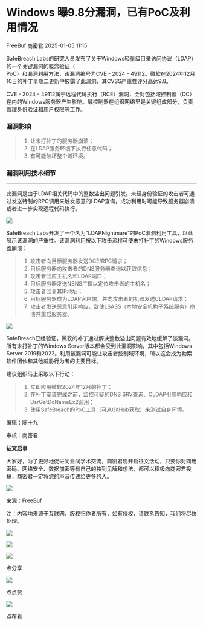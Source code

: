 #  Windows 曝9.8分漏洞，已有PoC及利用情况   
FreeBuf  商密君   2025-01-05 11:15  
  
SafeBreach Labs的研究人员发布了关于Windows轻量级目录访问协议（LDAP）的一个关键漏洞的概念验证（  
PoC）和漏洞利用方法，该漏洞编号为CVE - 2024 - 49112。微软在2024年12月10日的补丁星期二更新中披露了此漏洞，其CVSS严重性评分高达9.8。  
  
  
CVE - 2024 - 49112属于远程代码执行（RCE）漏洞，会对包括域控制器（DC）在内的Windows服务器产生影响。域控制器在组织网络里是关键组成部分，负责管理身份验证和用户权限等工作。  
  
### 漏洞影响  
  
> 1. 让未打补丁的服务器崩溃；  
> 2. 在LDAP服务环境下执行任意代码；  
> 3. 有可能破坏整个域环境。  
  
###   
### 漏洞利用技术细节  
  
****  
此漏洞是由于LDAP相关代码中的整数溢出问题引发。未经身份验证的攻击者可通过发送特制的RPC调用来触发恶意的LDAP查询，成功利用时可能导致服务器崩溃或者进一步实现远程代码执行。  
  
  
![](https://mmbiz.qpic.cn/mmbiz_jpg/qq5rfBadR38iaJkN6SWjhqluJCpjZW7hnuTWHibJxjMK8l230CfqeJ6kHGmDFRdJSsWuicAqnkr515nbCUJCbdBSg/640?wx_fmt=jpeg&from=appmsg&tp=wxpic&wxfrom=5&wx_lazy=1&wx_co=1 "")  
  
  
SafeBreach Labs开发了一个名为“LDAPNightmare”的PoC漏洞利用工具，以此展示该漏洞的严重性。该漏洞利用按以下攻击流程可使未打补丁的Windows服务器崩溃：  
> 1. 攻击者向目标服务器发送DCE/RPC请求；  
> 2. 目标服务器向攻击者的DNS服务器查询以获取信息；  
> 3. 攻击者回应主机名和LDAP端口；  
> 4. 目标服务器发送NBNS广播以定位攻击者的主机名；  
> 5. 攻击者回复其IP地址；  
> 6. 目标服务器成为LDAP客户端，并向攻击者的机器发送CLDAP请求；  
> 7. 攻击者发送恶意引用响应，致使LSASS（本地安全机构子系统服务）崩溃并重启服务器。  
  
  
  
![](https://mmbiz.qpic.cn/mmbiz_jpg/qq5rfBadR38iaJkN6SWjhqluJCpjZW7hndRDrgjp6MDxibriaWicmSNj7RRL3RyzX4AOvibWbHeVEcTj9XOv3rA9PEg/640?wx_fmt=jpeg&from=appmsg&tp=wxpic&wxfrom=5&wx_lazy=1&wx_co=1 "")  
  
  
SafeBreach已经验证，微软的补丁通过解决整数溢出问题有效地缓解了该漏洞。所有未打补丁的Windows Server版本都会受到此漏洞影响，其中包括Windows Server 2019和2022。利用该漏洞可能让攻击者控制域环境，所以这会成为勒索软件团伙和其他威胁行为者的主要目标。  
  
  
建议组织马上采取以下行动：  
> 1. 立即应用微软2024年12月的补丁；  
> 2. 在补丁安装完成之前，监控可疑的DNS SRV查询、CLDAP引用响应和DsrGetDcNameEx2调用；  
> 3. 使用SafeBreach的PoC工具（可从GitHub获取）来测试自身环境。  
  
  
  
编辑：陈十九  
  
审核：商密君  
  
**征文启事**  
  
大家好，为了更好地促进同业间学术交流，商密君现开启征文活动，只要你对商用密码、网络安全、数据加密等有自己的独到见解和想法，都可以积极向商密君投稿，商密君一定将您的声音传递给更多的人。  
  
  
![](https://mmbiz.qpic.cn/mmbiz_jpg/1HyKzSU2XXNcXmbiaiaCljdXpwzOEQ9QTBXMibM6rZTOnbTSwTmCXncQLria2vuLGxn8QPtznzBc0as8vBxWIjrWxQ/640?wx_fmt=jpeg "")  
  
来源：FreeBuf  
  
注：内容均来源于互联网，版权归作者所有，如有侵权，请联系告知，我们将尽快处理。  
  
![](https://mmbiz.qpic.cn/mmbiz_jpg/1HyKzSU2XXOdeQx0thlyozF2swQTEN9iaaBNDG0jTKfAgqgdesve8x5IEWNvYxjF6sAWjO1TPCZVsWd0oiaDn3uw/640?wx_fmt=jpeg&wxfrom=5&wx_lazy=1&wx_co=1 "")  
  
  
![](https://mmbiz.qpic.cn/mmbiz_png/1HyKzSU2XXMyyClGk1cttkSBbJicAn5drpXEbFIeChG9IkrslYEylRF4Z6KNaxNafDwr5ibcYaZXdnveQCNIr5kw/640?wx_fmt=jpeg&wxfrom=5&wx_lazy=1&wx_co=1 "")  
  
![](https://mmbiz.qpic.cn/mmbiz_png/1HyKzSU2XXMZPiaDBD8yxbIHiciauWK4tuiaMcJkA69QYZ9T4jmc3fdN6EA7Qq9A8E3RWcTKhxVEU1QjqOgrJMu2Qg/640?wx_fmt=png&wxfrom=5&wx_lazy=1&wx_co=1 "")  
  
点分享  
  
![](https://mmbiz.qpic.cn/mmbiz_png/1HyKzSU2XXMZPiaDBD8yxbIHiciauWK4tuiaiaRXdw4BFsc7MxzkVZaKGgtjWA5GKtUfm3hlgzsBtjJ0mnh9QibeFOGQ/640?wx_fmt=png&wxfrom=5&wx_lazy=1&wx_co=1 "")  
  
点点赞  
  
![](https://mmbiz.qpic.cn/mmbiz_png/1HyKzSU2XXMZPiaDBD8yxbIHiciauWK4tuiaeiaNlRO9954g4VS87icD7KQdxzokTGDIjmCJA563IwfStoFzPUaliauXg/640?wx_fmt=png&wxfrom=5&wx_lazy=1&wx_co=1 "")  
  
点在看  
  
